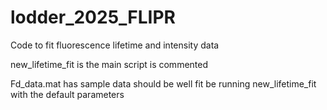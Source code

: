 # lodder_2025_FLIPR
Code to fit fluorescence lifetime and intensity data

new_lifetime_fit is the main script is commented

Fd_data.mat has sample data should be well fit be running new_lifetime_fit with the default parameters


